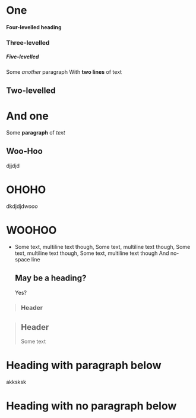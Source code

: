 One
======

#### Four-levelled heading

### Three-levelled

##### Five-levelled

Some *another* paragraph
With __two lines__ of text

## Two-levelled

# And one

Some **paragraph** of _text_

Woo-Hoo
-------

djjdjd

<h1>OHOHO</h1>

<div><html><span>dkdjdjd</span><em>wooo</em><h1>WOOHOO</h1></html></div>

<!-- comment -->


* Some text, multiline text though, Some text, multiline text though, Some text, multiline text though, Some text, multiline text though
And no-space line

    May be a heading?
    --------------

    Yes?


> ### Header

> Header
> --------
> Some text

Heading with paragraph below
===========
akksksk

Heading with no paragraph below
===========

